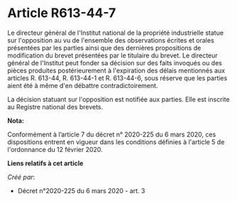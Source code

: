 # Article R613-44-7

Le directeur général de l'Institut national de la propriété industrielle statue sur l'opposition au vu de l'ensemble des
observations écrites et orales présentées par les parties ainsi que des dernières propositions de modification du brevet
présentées par le titulaire du brevet. Le directeur général de l'Institut peut fonder sa décision sur des faits invoqués ou
des pièces produites postérieurement à l'expiration des délais mentionnés aux articles R. 613-44, R. 613-44-1 et R. 613-44-6,
sous réserve que les parties aient été à même d'en débattre contradictoirement.

La décision statuant sur l'opposition est notifiée aux parties. Elle est inscrite au Registre national des brevets.

**Nota:**

Conformément à l’article 7 du décret n° 2020-225 du 6 mars 2020, ces dispositions entrent en vigueur dans les conditions
définies à l'article 5 de l'ordonnance du 12 février 2020.

**Liens relatifs à cet article**

_Créé par_:

  - Décret n°2020-225 du 6 mars 2020 - art. 3
